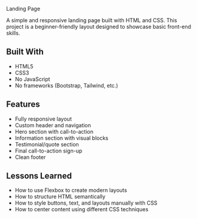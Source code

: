 Landing Page

A simple and responsive landing page built with HTML and CSS. This project is a beginner-friendly layout designed to showcase basic front-end skills.

## Built With

- HTML5
- CSS3
- No JavaScript
- No frameworks (Bootstrap, Tailwind, etc.)

## Features

- Fully responsive layout
- Custom header and navigation
- Hero section with call-to-action
- Information section with visual blocks
- Testimonial/quote section
- Final call-to-action sign-up
- Clean footer


## Lessons Learned

- How to use Flexbox to create modern layouts
- How to structure HTML semantically
- How to style buttons, text, and layouts manually with CSS
- How to center content using different CSS techniques

